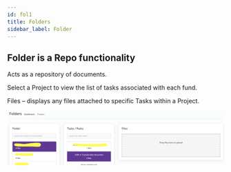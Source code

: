 ```yaml
---
id: fol1
title: Folders
sidebar_label: Folder
---
```



## Folder is a Repo functionality

Acts as a repository of documents.

Select a Project to view the list of tasks associated with each fund.

Files – displays any files attached to specific Tasks within a Project.

![Folder](/static/img/folder.png)